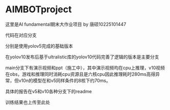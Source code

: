 # AIMBOTproject
这里是AI fundamental期末大作业项目 by 唐硕10225101447 

代码在对应分支

分别是使用yolov5完成的基础版本

在yolov10发布后基于ultralistic库的yolov10代码完善了逻辑的版本是主要分支

main分支下有演示视频和ppt（施工中），其中演示视频均在cpu上推理，v10视频在obs，游戏和推理同时消耗cpu资源且是六核cpu因此推理耗时280ms高得异常，但v10n的模型在和v5同样条件的8核下约70ms。

具体的报告在v5和v10各种分支下的readme

训练结果也上传至此处
